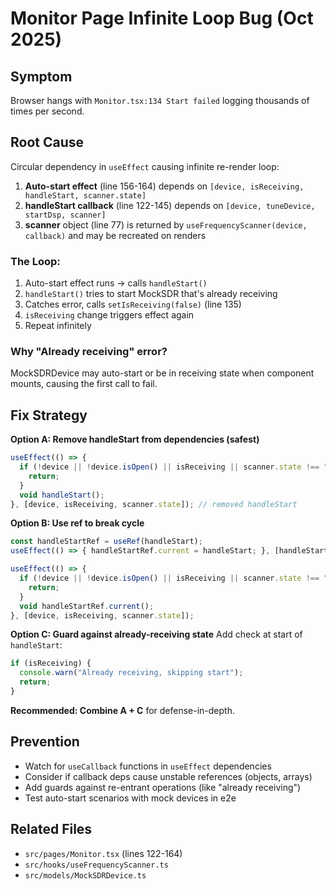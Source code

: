 # Monitor Page Infinite Loop Bug (Oct 2025)

## Symptom
Browser hangs with `Monitor.tsx:134 Start failed` logging thousands of times per second.

## Root Cause
Circular dependency in `useEffect` causing infinite re-render loop:

1. **Auto-start effect** (line 156-164) depends on `[device, isReceiving, handleStart, scanner.state]`
2. **handleStart callback** (line 122-145) depends on `[device, tuneDevice, startDsp, scanner]`
3. **scanner** object (line 77) is returned by `useFrequencyScanner(device, callback)` and may be recreated on renders

### The Loop:
1. Auto-start effect runs → calls `handleStart()`
2. `handleStart()` tries to start MockSDR that's already receiving
3. Catches error, calls `setIsReceiving(false)` (line 135)
4. `isReceiving` change triggers effect again
5. Repeat infinitely

### Why "Already receiving" error?
MockSDRDevice may auto-start or be in receiving state when component mounts, causing the first call to fail.

## Fix Strategy

**Option A: Remove handleStart from dependencies (safest)**
```typescript
useEffect(() => {
  if (!device || !device.isOpen() || isReceiving || scanner.state !== "idle") {
    return;
  }
  void handleStart();
}, [device, isReceiving, scanner.state]); // removed handleStart
```

**Option B: Use ref to break cycle**
```typescript
const handleStartRef = useRef(handleStart);
useEffect(() => { handleStartRef.current = handleStart; }, [handleStart]);

useEffect(() => {
  if (!device || !device.isOpen() || isReceiving || scanner.state !== "idle") {
    return;
  }
  void handleStartRef.current();
}, [device, isReceiving, scanner.state]);
```

**Option C: Guard against already-receiving state**
Add check at start of `handleStart`:
```typescript
if (isReceiving) {
  console.warn("Already receiving, skipping start");
  return;
}
```

**Recommended: Combine A + C** for defense-in-depth.

## Prevention
- Watch for `useCallback` functions in `useEffect` dependencies
- Consider if callback deps cause unstable references (objects, arrays)
- Add guards against re-entrant operations (like "already receiving")
- Test auto-start scenarios with mock devices in e2e

## Related Files
- `src/pages/Monitor.tsx` (lines 122-164)
- `src/hooks/useFrequencyScanner.ts`
- `src/models/MockSDRDevice.ts`
